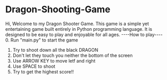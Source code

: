 # Dragon-Shooting-Game
Hi, Welcome to my Dragon Shooter Game. This game is a simple yet entertaining game built entirely in Python programming language. It is designed to be easy to play and enjoyable for all ages.
----How to play----
0. Run "main.py" to start the game
1. Try to shoot down all the black DRAGON
2. Don't let they touch you neither the bottom of the screen 
3. Use ARROW KEY to move letf and right 
4. Use SPACE to shoot 
5. Try to get the highest score!!
